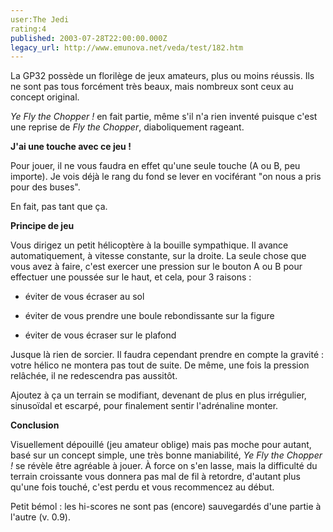 ```yaml
---
user:The Jedi
rating:4
published: 2003-07-28T22:00:00.000Z
legacy_url: http://www.emunova.net/veda/test/182.htm
---
```

La GP32 possède un florilège de jeux amateurs, plus ou moins réussis. Ils ne sont pas tous forcément très beaux, mais nombreux sont ceux au concept original.  

_Ye Fly the Chopper !_ en fait partie, même s'il n'a rien inventé puisque c'est une reprise de _Fly the Chopper_, diaboliquement rageant.  

  

**J'ai une touche avec ce jeu !**  

Pour jouer, il ne vous faudra en effet qu'une seule touche (A ou B, peu importe). Je vois déjà le rang du fond se lever en vociférant "on nous a pris pour des buses".  

En fait, pas tant que ça.  

  

**Principe de jeu**  

Vous dirigez un petit hélicoptère à la bouille sympathique. Il avance automatiquement, à vitesse constante, sur la droite. La seule chose que vous avez à faire, c'est exercer une pression sur le bouton A ou B pour effectuer une poussée sur le haut, et cela, pour 3 raisons :  

- éviter de vous écraser au sol  

- éviter de vous prendre une boule rebondissante sur la figure  

- éviter de vous écraser sur le plafond  

  

Jusque là rien de sorcier. Il faudra cependant prendre en compte la gravité : votre hélico ne montera pas tout de suite. De même, une fois la pression relâchée, il ne redescendra pas aussitôt.  

Ajoutez à ça un terrain se modifiant, devenant de plus en plus irrégulier, sinusoïdal et escarpé, pour finalement sentir l'adrénaline monter.  

  

**Conclusion**  

Visuellement dépouillé (jeu amateur oblige) mais pas moche pour autant, basé sur un concept simple, une très bonne maniabilité, _Ye Fly the Chopper !_ se révèle être agréable à jouer. À force on s'en lasse, mais la difficulté du terrain croissante vous donnera pas mal de fil à retordre, d'autant plus qu'une fois touché, c'est perdu et vous recommencez au début.  

Petit bémol : les hi-scores ne sont pas (encore) sauvegardés d'une partie à l'autre (v. 0.9).